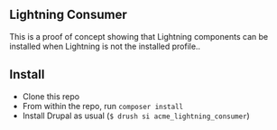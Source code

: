 ## Lightning Consumer
This is a proof of concept showing that Lightning components can be installed when Lightning is not the installed profile..

## Install
* Clone this repo
* From within the repo, run `composer install`
* Install Drupal as usual (`$ drush si acme_lightning_consumer`)

